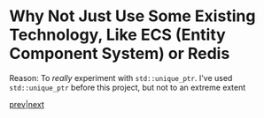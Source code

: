 # Why Not Just Use Some Existing Technology, Like ECS (Entity Component System) or Redis

Reason: To *really* experiment with `std::unique_ptr`. I've used `std::unique_ptr` before this project, but not to an extreme extent

[prev](part2.md)|[next](part4.md)

